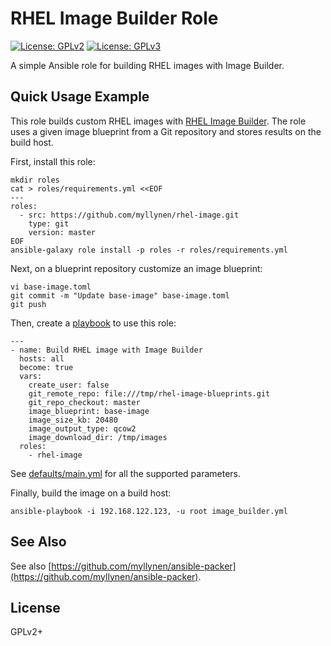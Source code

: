 # RHEL Image Builder Role

[![License: GPLv2](https://img.shields.io/badge/license-GPLv2-brightgreen.svg)](https://www.gnu.org/licenses/old-licenses/gpl-2.0.en.html)
[![License: GPLv3](https://img.shields.io/badge/license-GPLv3-brightgreen.svg)](https://www.gnu.org/licenses/gpl-3.0)

A simple Ansible role for building RHEL images with Image Builder.

## Quick Usage Example

This role builds custom RHEL images with
[RHEL Image Builder](https://access.redhat.com/documentation/en-us/red_hat_enterprise_linux/8/html/composing_a_customized_rhel_system_image/index).
The role uses a given image blueprint from a Git repository and
stores results on the build host.

First, install this role:

```
mkdir roles
cat > roles/requirements.yml <<EOF
---
roles:
  - src: https://github.com/myllynen/rhel-image.git
    type: git
    version: master
EOF
ansible-galaxy role install -p roles -r roles/requirements.yml
```

Next, on a blueprint repository customize an image blueprint:

```
vi base-image.toml
git commit -m "Update base-image" base-image.toml
git push
```

Then, create a [playbook](./image_builder.yml) to use this role:

```
---
- name: Build RHEL image with Image Builder
  hosts: all
  become: true
  vars:
    create_user: false
    git_remote_repo: file:///tmp/rhel-image-blueprints.git
    git_repo_checkout: master
    image_blueprint: base-image
    image_size_kb: 20480
    image_output_type: qcow2
    image_download_dir: /tmp/images
  roles:
    - rhel-image
```

See [defaults/main.yml](defaults/main.yml) for all the supported
parameters.

Finally, build the image on a build host:

```
ansible-playbook -i 192.168.122.123, -u root image_builder.yml
```

## See Also

See also
[https://github.com/myllynen/ansible-packer](https://github.com/myllynen/ansible-packer).

## License

GPLv2+
